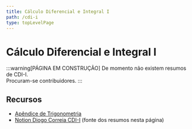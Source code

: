 ```yaml
---
title: Cálculo Diferencial e Integral I
path: /cdi-i
type: topLevelPage
---
```


# Cálculo Diferencial e Integral I

:::warning[PÁGINA EM CONSTRUÇÃO]
De momento não existem resumos de CDI-I.  
Procuram-se contribuidores.
:::

## Recursos

- [Apêndice de Trigonometria](https://drive.google.com/file/d/1qhWRdyBLu3bx489WkrU8eRDWIBD9_P4U/view?usp=sharing)
- [Notion Diogo Correia CDI-I](https://www.notion.so/diogocorreia/C-lculo-Diferencial-e-Integral-I-5e144dc9dafe4627b4bafd80ca68d5a4) (fonte dos resumos nesta página)

